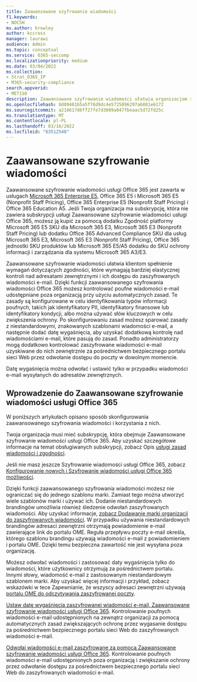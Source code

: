 ```yaml
---
title: Zaawansowane szyfrowanie wiadomości
f1.keywords:
- NOCSH
ms.author: krowley
author: kccross
manager: laurawi
audience: Admin
ms.topic: conceptual
ms.service: O365-seccomp
ms.localizationpriority: medium
ms.date: 03/04/2022
ms.collection:
- Strat_O365_IP
- M365-security-compliance
search.appverid:
- MET150
description: Zaawansowane szyfrowanie wiadomości ułatwia organizacjom spełnienie wymagań dotyczących zgodności, umożliwiając administratorom jeszcze większe możliwości związane z chronionymi wiadomościami.
ms.openlocfilehash: 8d09481b5a5f78d9dc4e5725896297a6881e6172
ms.sourcegitcommit: a216617d6ff27fe7d3089a047fbeaac5d72fd25c
ms.translationtype: MT
ms.contentlocale: pl-PL
ms.lasthandoff: 03/16/2022
ms.locfileid: "63512548"
---
```

# <a name="advanced-message-encryption"></a>Zaawansowane szyfrowanie wiadomości

Zaawansowane szyfrowanie wiadomości usługi Office 365 jest zawarta w usługach [Microsoft 365 Enterprise E5](https://www.microsoft.com/microsoft-365/enterprise/home), Office 365 E5 i Microsoft 365 E5 (Nonprofit Staff Pricing), Office 365 Enterprise E5 (Nonprofit Staff Pricing) i Office 365 Education A5. Jeśli Twoja organizacja ma subskrypcję, która nie zawiera subskrypcji usługi Zaawansowane szyfrowanie wiadomości usługi Office 365, możesz ją kupić za pomocą dodatku Zgodność platformy Microsoft 365 E5 SKU dla Microsoft 365 E3, Microsoft 365 E3 (Nonprofit Staff Pricing) lub dodatku Office 365 Advanced Compliance SKU dla usług Microsoft 365 E3, Microsoft 365 E3 (Nonprofit Staff Pricing), Office 365 jednostki SKU produktów lub Microsoft 365 E5/A5 dodatku do SKU ochrony informacji i zarządzania dla systemu Microsoft 365 A3/E3.

Zaawansowane szyfrowanie wiadomości ułatwia klientom spełnienie wymagań dotyczących zgodności, które wymagają bardziej elastycznej kontroli nad adresatami zewnętrznymi i ich dostępu do zaszyfrowanych wiadomości e-mail. Dzięki funkcji zaawansowanego szyfrowania wiadomości Office 365 możesz kontrolować poufne wiadomości e-mail udostępniane poza organizacją przy użyciu automatycznych zasad. Te zasady są konfigurowane w celu identyfikowania typów informacji poufnych, takich jak identyfikatory PII, identyfikatory finansowe lub identyfikatory kondycji, albo można używać słów kluczowych w celu zwiększenia ochrony. Po skonfigurowaniu zasad możesz sparować zasady z niestandardowymi, znakowanych szablonami wiadomości e-mail, a następnie dodać datę wygaśnięcia, aby uzyskać dodatkową kontrolę nad wiadomościami e-mail, które pasują do zasad. Ponadto administratorzy mogą dodatkowo kontrolować zaszyfrowane wiadomości e-mail uzyskiwane do nich zewnętrznie za pośrednictwem bezpiecznego portalu sieci Web przez odwołanie dostępu do poczty w dowolnym momencie.

Datę wygaśnięcia można odwołać i ustawić tylko w przypadku wiadomości e-mail wysyłanych do adresatów zewnętrznych.

## <a name="get-started-with-office-365-advanced-message-encryption"></a>Wprowadzenie do Zaawansowane szyfrowanie wiadomości usługi Office 365

W poniższych artykułach opisano sposób skonfigurowania zaawansowanego szyfrowania wiadomości i korzystania z nich.

Twoja organizacja musi mieć subskrypcję, która obejmuje Zaawansowane szyfrowanie wiadomości usługi Office 365. Aby uzyskać szczegółowe informacje na temat obsługiwanych subskrypcji, zobacz Opis [usługi zasad wiadomości i zgodności](/office365/servicedescriptions/exchange-online-service-description/message-policy-and-compliance).

Jeśli nie masz jeszcze Szyfrowanie wiadomości usługi Office 365, zobacz [Konfigurowanie nowych i Szyfrowanie wiadomości usługi Office 365 możliwości](set-up-new-message-encryption-capabilities.md).

Dzięki funkcji zaawansowanego szyfrowania wiadomości możesz nie ograniczać się do jednego szablonu  marki. Zamiast tego można utworzyć wiele szablonów marki i używać ich. Dodanie niestandardowych  brandingów umożliwia również śledzenie odwołań zaszyfrowanych wiadomości. Aby uzyskać informacje, [zobacz Dodawanie marki organizacji do zaszyfrowanych wiadomości](add-your-organization-brand-to-encrypted-messages.md). W przypadku używania niestandardowych  brandingów adresaci zewnętrzni otrzymają powiadomienie e-mail zawierające link do portalu OME. Reguła przepływu poczty e-mail określa, którego szablonu  brandingu używają wiadomości e-mail z powiadomieniem i portalu OME. Dzięki temu bezpieczna zawartość nie jest wysyłana poza organizację.

Możesz odwołać wiadomości i zastosować daty wygaśnięcia tylko do wiadomości, które użytkownicy otrzymują za pośrednictwem portalu. Innymi słowy, wiadomość e-mail z zastosowanym niestandardowym szablonem  marki. Aby uzyskać więcej informacji i przykład, zobacz wskazówki w tece Zapewnianie, że wszyscy adresaci zewnętrzni używają [portalu OME do odczytywania zaszyfrowanej poczty](manage-office-365-message-encryption.md#ensure-all-external-recipients-use-the-ome-portal-to-read-encrypted-mail).

[Ustaw datę wygaśnięcia zaszyfrowanej wiadomości e-mail, Zaawansowane szyfrowanie wiadomości usługi Office 365](ome-advanced-expiration.md). Kontrolowanie poufnych wiadomości e-mail udostępnionych na zewnątrz organizacji za pomocą automatycznych zasad zwiększających ochronę przez wygasanie dostępu za pośrednictwem bezpiecznego portalu sieci Web do zaszyfrowanych wiadomości e-mail.

[Odwołaj wiadomości e-mail zaszyfrowane za pomocą Zaawansowane szyfrowanie wiadomości usługi Office 365](revoke-ome-encrypted-mail.md). Kontrolowanie poufnych wiadomości e-mail udostępnionych poza organizacją i zwiększanie ochrony przez odwołanie dostępu za pośrednictwem bezpiecznego portalu sieci Web do zaszyfrowanych wiadomości e-mail.  
